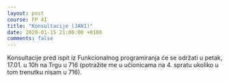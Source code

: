 ```yaml
---
layout: post
course: FP 4I
title: "Konsultacije (JAN1)"
date: 2020-01-15 21:00:00 +0100
comments: false
---
```


Konsultacije pred ispit iz Funkcionalnog programiranja će se održati u petak,
17.01. u 10h na Trgu u 716 (potražite me u učionicama na 4. spratu ukoliko 
u tom trenutku nisam u 716).